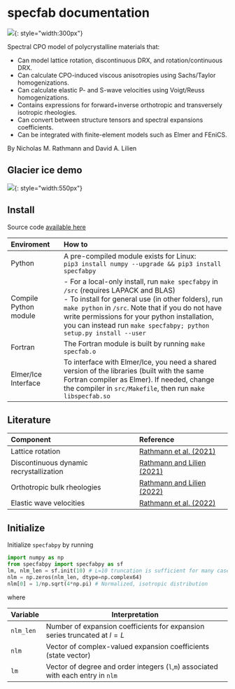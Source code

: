 # specfab documentation

![](https://raw.githubusercontent.com/nicholasmr/specfab/main/images/logo-square.jpg){: style="width:300px"}

Spectral CPO model of polycrystalline materials that:

- Can model lattice rotation, discontinuous DRX, and rotation/continuous DRX.
- Can calculate CPO-induced viscous anisotropies using Sachs/Taylor homogenizations.
- Can calculate elastic P- and S-wave velocities using Voigt/Reuss homogenizations.
- Contains expressions for forward+inverse orthotropic and transversely isotropic rheologies.
- Can convert between structure tensors and spectral expansions coefficients.
- Can be integrated with finite-element models such as Elmer and FEniCS.

By Nicholas M. Rathmann and David A. Lilien

## Glacier ice demo

![](https://github.com/nicholasmr/specfab/raw/main/demo/cube-crush-animation/cube-crush.gif){: style="width:550px"}

## Install

Source code [available here](https://github.com/nicholasmr/specfab)

| Enviroment | How to |
| :--- | :--- |
| Python | A pre-compiled module exists for Linux:<br>`pip3 install numpy --upgrade && pip3 install specfabpy` |
| Compile Python module |- For a local-only install, run `make specfabpy` in `/src` (requires LAPACK and BLAS) <br>- To install for general use (in other folders), run `make python` in `/src`. Note that if you do not have write permissions for your python installation, you can instead run `make specfabpy; python setup.py install --user`|
| Fortran | The Fortran module is built by running `make specfab.o` |
| Elmer/Ice Interface | To interface with Elmer/Ice, you need a shared version of the libraries (built with the same Fortran compiler as Elmer). If needed, change the compiler in `src/Makefile`, then run `make libspecfab.so` |

## Literature 

| Component | Reference |
| :--- | :--- |
| Lattice rotation | [Rathmann et al. (2021)](https://doi.org/10.1017/jog.2020.117) |
| Discontinuous dynamic recrystallization | [Rathmann and Lilien (2021)](https://doi.org/10.1017/jog.2021.88) |
| Orthotropic bulk rheologies | [Rathmann and Lilien (2022)](https://doi.org/10.1017/jog.2022.33) |
| Elastic wave velocities | [Rathmann et al. (2022)](https://doi.org/10.1098/rspa.2022.0574) |

## Initialize 

Initialize `specfabpy` by running

```python
import numpy as np
from specfabpy import specfabpy as sf
lm, nlm_len = sf.init(10) # L=10 truncation is sufficient for many cases
nlm = np.zeros(nlm_len, dtype=np.complex64)
nlm[0] = 1/np.sqrt(4*np.pi) # Normalized, isotropic distribution
```

where

| Variable | Interpretation |
| --- | --- |
| `nlm_len` | Number of expansion coefficients for expansion series truncated at $l=L$ |
| `nlm`     | Vector of complex-valued expansion coefficients (state vector) |
| `lm`      | Vector of degree and order integers (`l`,`m`) associated with each entry in `nlm` |

